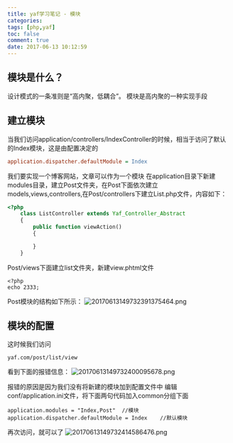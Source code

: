 ```yaml
---
title: yaf学习笔记 - 模块
categories:
tags: [php,yaf]
toc: false
comment: true
date: 2017-06-13 10:12:59
---
```










## 模块是什么？

设计模式的一条准则是“高内聚，低耦合”。
模块是高内聚的一种实现手段


## 建立模块

当我们访问application/controllers/IndexController的时候，相当于访问了默认的Index模块，这是由配置决定的

``` ini application.ini
application.dispatcher.defaultModule = Index
```

我们要实现一个博客网站，文章可以作为一个模块
在application目录下新建modules目录，建立Post文件夹，在Post下面依次建立models,views,controllers,在Post/controllers下建立List.php文件，内容如下：

``` php
<?php
    class ListController extends Yaf_Controller_Abstract
    {
        public function viewAction()
        {

        }
    }
```

<!--more-->

Post/views下面建立list文件夹，新建view.phtml文件

```
<?php
echo 2333;
```
Post模块的结构如下所示：
![20170613149732391375464.png](/images/20170613149732391375464.png)

## 模块的配置

这时候我们访问

```
yaf.com/post/list/view
```
看到下面的报错信息：
![20170613149732400095678.png](/images/20170613149732400095678.png)

报错的原因是因为我们没有将新建的模块加到配置文件中
编辑conf/application.ini文件，将下面两句代码加入common分组下面

```
application.modules = "Index,Post"	//模块
application.dispatcher.defaultModule = Index	//默认模块
```

再次访问，就可以了
![20170613149732414586476.png](/images/20170613149732414586476.png)
